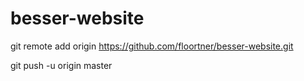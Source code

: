# besser-website

git remote add origin https://github.com/floortner/besser-website.git

git push -u origin master
